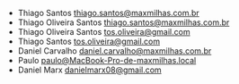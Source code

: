 * Thiago Santos <thiago.santos@maxmilhas.com.br>
* Thiago Oliveira Santos <thiago.santos@maxmilhas.com.br>
* Thiago Oliveira Santos <tos.oliveira@gmail.com>
* Thiago Santos <tos.oliveira@gmail.com>
* Daniel Carvalho <daniel.carvalho@maxmilhas.com.br>
* Paulo <paulo@MacBook-Pro-de-maxmilhas.local>
* Daniel Marx <danielmarx08@gmail.com>
